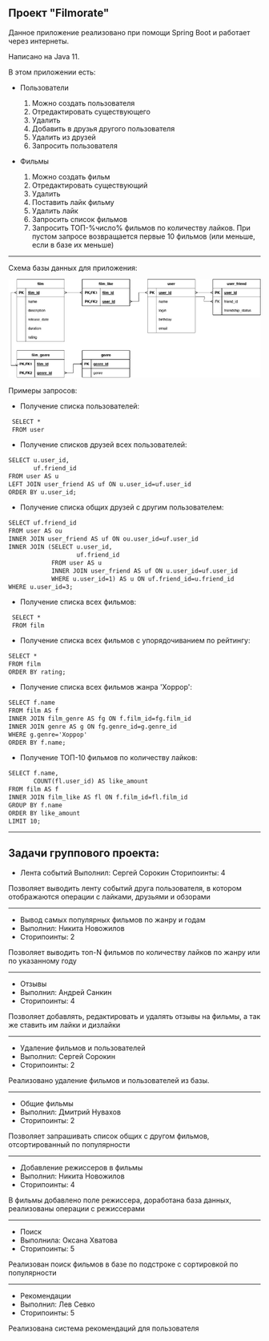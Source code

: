 ## Проект "Filmorate"

Данное приложение реализовано при помощи Spring Boot и работает через интернеты.

Написано на Java 11.

В этом приложении есть:

* Пользователи
  1. Можно создать пользователя
  2. Отредактировать существующего
  3. Удалить
  4. Добавить в друзья другого пользователя
  5. Удалить из друзей
  6. Запросить пользователя

* Фильмы
    1. Можно создать фильм
    2. Отредактировать существующий
    3. Удалить
    4. Поставить лайк фильму
    5. Удалить лайк
    6. Запросить список фильмов
    7. Запросить ТОП-%число% фильмов по количеству лайков. При пустом запросе возвращается первые 10 фильмов (или меньше, если в базе их меньше)

------
Схема базы данных для приложения:

![](DBDiagram.drawio.png)

Примеры запросов:

* Получение списка пользователей:
```
 SELECT *
 FROM user
```

* Получение списков друзей всех пользователей:
```
SELECT u.user_id,
       uf.friend_id
FROM user AS u
LEFT JOIN user_friend AS uf ON u.user_id=uf.user_id
ORDER BY u.user_id;
```

* Получение списка общих друзей с другим пользователем:
```
SELECT uf.friend_id
FROM user AS ou
INNER JOIN user_friend AS uf ON ou.user_id=uf.user_id
INNER JOIN (SELECT u.user_id,
                   uf.friend_id
            FROM user AS u
            INNER JOIN user_friend AS uf ON u.user_id=uf.user_id
            WHERE u.user_id=1) AS u ON uf.friend_id=u.friend_id
WHERE u.user_id=3;
```

* Получение списка всех фильмов:
```
 SELECT *
 FROM film
```

* Получение списка всех фильмов с упорядочиванием по рейтингу:
```
SELECT *
FROM film
ORDER BY rating;
```

* Получение списка всех фильмов жанра 'Хоррор':
```
SELECT f.name
FROM film AS f
INNER JOIN film_genre AS fg ON f.film_id=fg.film_id
INNER JOIN genre AS g ON fg.genre_id=g.genre_id
WHERE g.genre='Хоррор'
ORDER BY f.name;
```

* Получение ТОП-10 фильмов по количеству лайков:
```
SELECT f.name,
       COUNT(fl.user_id) AS like_amount
FROM film AS f
INNER JOIN film_like AS fl ON f.film_id=fl.film_id
GROUP BY f.name
ORDER BY like_amount
LIMIT 10;
```
------
## Задачи группового проекта:

* Лента событий
Выполнил: Сергей Сорокин
Сторипоинты: 4

Позволяет выводить ленту событий друга пользователя, в котором отображаются операции с лайками, друзьями и обзорами

------
* Вывод самых популярных фильмов по жанру и годам
* Выполнил: Никита Новожилов
* Сторипоинты: 2

Позволяет выводить топ-N фильмов по количеству лайков по жанру или по указанному году

------
* Отзывы
* Выполнил: Андрей Санкин
* Сторипоинты: 4

Позволяет добавлять, редактировать и удалять отзывы на фильмы, а так же ставить им лайки и дизлайки

------
* Удаление фильмов и пользователей
* Выполнил: Сергей Сорокин
* Сторипоинты: 2

Реализовано удаление фильмов и пользователей из базы.

------
* Общие фильмы
* Выполнил: Дмитрий Нувахов
* Сторипоинты: 2

Позволяет запрашивать список общих с другом фильмов, отсортированный по популярности

------
* Добавление режиссеров в фильмы
* Выполнил: Никита Новожилов
* Сторипоинты: 4

В фильмы добавлено поле режиссера, доработана база данных, реализованы операции с режиссерами

------
* Поиск
* Выполнила: Оксана Хватова
* Сторипоинты: 5

Реализован поиск фильмов в базе по подстроке с сортировкой по популярности

------
* Рекомендации
* Выполнил: Лев Севко
* Сторипоинты: 5

Реализована система рекомендаций для пользователя